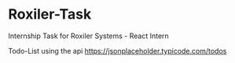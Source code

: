 # Roxiler-Task
Internship Task for Roxiler Systems -  React Intern

Todo-List using the api https://jsonplaceholder.typicode.com/todos
